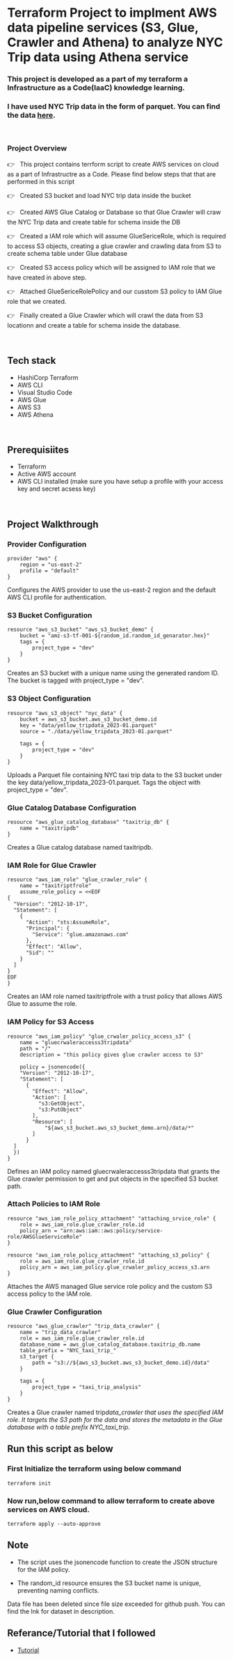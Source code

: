 # Terraform Project to implment AWS data pipeline services (S3, Glue, Crawler and Athena) to analyze NYC Trip data using Athena service

### This project is developed as a part of my terraform a Infrastructure as a Code(IaaC) knowledge learning.

### I have used NYC Trip data in the form of parquet. You can find the data [here](https://www.nyc.gov/site/tlc/about/tlc-trip-record-data.page).

<br>

### Project Overview

👉 &nbsp; This project contains terrform script to create AWS services on cloud as a part of Infrastructre as a Code. Please find below steps that that are performed in this script

👉 &nbsp; Created S3 bucket and load NYC trip data inside the bucket

👉 &nbsp; Created AWS Glue Catalog or Database so that Glue Crawler will craw the NYC Trip data and create table for schema inside the DB

👉 &nbsp; Created a IAM role which will assume GlueSericeRole, which is required to access S3 objects, creating a glue crawler and crawling data from S3 to create schema table under Glue database

👉 &nbsp; Created S3 access policy which will be assigned to IAM role that we have created in above step.

👉 &nbsp; Attached GlueSericeRolePolicy and our cusstom S3 policy to IAM Glue role that we created.

👉 &nbsp; Finally created a Glue Crawler which will crawl the data from S3 locationn and create a table for schema inside the database.

<br>

## Tech stack

- HashiCorp Terraform
- AWS CLI
- Visual Studio Code
- AWS Glue
- AWS S3
- AWS Athena

<br>

## Prerequisiites

- Terraform
- Active AWS account
- AWS CLI installed (make sure you have setup a profile with your access key and secret acsess key)

<br>

## Project Walkthrough

### Provider Configuration

```hcl
provider "aws" {
    region = "us-east-2"
    profile = "default"
}
```

Configures the AWS provider to use the us-east-2 region and the default AWS CLI profile for authentication.

### S3 Bucket Configuration

```hcl
resource "aws_s3_bucket" "aws_s3_bucket_demo" {
    bucket = "amz-s3-tf-001-${random_id.random_id_genarator.hex}"
    tags = {
        project_type = "dev"
    }
}
```

Creates an S3 bucket with a unique name using the generated random ID. The bucket is tagged with project_type = "dev".

### S3 Object Configuration

```hcl
resource "aws_s3_object" "nyc_data" {
    bucket = aws_s3_bucket.aws_s3_bucket_demo.id
    key = "data/yellow_tripdata_2023-01.parquet"
    source = "./data/yellow_tripdata_2023-01.parquet"

    tags = {
        project_type = "dev"
    }
}
```

Uploads a Parquet file containing NYC taxi trip data to the S3 bucket under the key data/yellow_tripdata_2023-01.parquet. Tags the object with project_type = "dev".

### Glue Catalog Database Configuration

```hcl
resource "aws_glue_catalog_database" "taxitrip_db" {
    name = "taxitripdb"
}
```

Creates a Glue catalog database named taxitripdb.

### IAM Role for Glue Crawler

```hcl
resource "aws_iam_role" "glue_crawler_role" {
    name = "taxitriptfrole"
    assume_role_policy = <<EOF
{
  "Version": "2012-10-17",
  "Statement": [
    {
      "Action": "sts:AssumeRole",
      "Principal": {
        "Service": "glue.amazonaws.com"
      },
      "Effect": "Allow",
      "Sid": ""
    }
  ]
}
EOF
}
```

Creates an IAM role named taxitriptfrole with a trust policy that allows AWS Glue to assume the role.

### IAM Policy for S3 Access

```hcl
resource "aws_iam_policy" "glue_crwaler_policy_access_s3" {
    name = "gluecrwaleraccesss3tripdata"
    path = "/"
    description = "this policy gives glue crawler access to S3"

    policy = jsonencode({
    "Version": "2012-10-17",
    "Statement": [
      {
        "Effect": "Allow",
        "Action": [
          "s3:GetObject",
          "s3:PutObject"
        ],
        "Resource": [
            "${aws_s3_bucket.aws_s3_bucket_demo.arn}/data/*"
        ]
      }
  ]
  })
}
```

Defines an IAM policy named gluecrwaleraccesss3tripdata that grants the Glue crawler permission to get and put objects in the specified S3 bucket path.

### Attach Policies to IAM Role

```hcl
resource "aws_iam_role_policy_attachment" "attaching_srvice_role" {
    role = aws_iam_role.glue_crawler_role.id
    policy_arn = "arn:aws:iam::aws:policy/service-role/AWSGlueServiceRole"
}

resource "aws_iam_role_policy_attachment" "attaching_s3_policy" {
    role = aws_iam_role.glue_crawler_role.id
    policy_arn = aws_iam_policy.glue_crwaler_policy_access_s3.arn
}
```

Attaches the AWS managed Glue service role policy and the custom S3 access policy to the IAM role.

### Glue Crawler Configuration

```hcl
resource "aws_glue_crawler" "trip_data_crawler" {
    name = "trip_data_crawler"
    role = aws_iam_role.glue_crawler_role.id
    database_name = aws_glue_catalog_database.taxitrip_db.name
    table_prefix = "NYC_taxi_trip_"
    s3_target {
        path = "s3://${aws_s3_bucket.aws_s3_bucket_demo.id}/data"
    }

    tags = {
        project_type = "taxi_trip_analysis"
    }
}
```

Creates a Glue crawler named trip*data_crawler that uses the specified IAM role. It targets the S3 path for the data and stores the metadata in the Glue database with a table prefix NYC_taxi_trip*.

## Run this script as below

### First Initialize the terraform using below command

```hcl
terraform init
```

### Now run,below command to allow terraform to create above services on AWS cloud.

```hcl
terraform apply --auto-approve
```

## Note

- The script uses the jsonencode function to create the JSON structure for the IAM policy.

- The random_id resource ensures the S3 bucket name is unique, preventing naming conflicts.

Data file has been deleted since file size exceeded for github push. You can find the lnk for dataset in description.

## Referance/Tutorial that I followed

- [Tutorial](https://www.youtube.com/watch?v=cx4_nl0CfbQ&list=PL4frYFvCedZaro8HeiymxSkmg6zrjnQsb&index=7)
